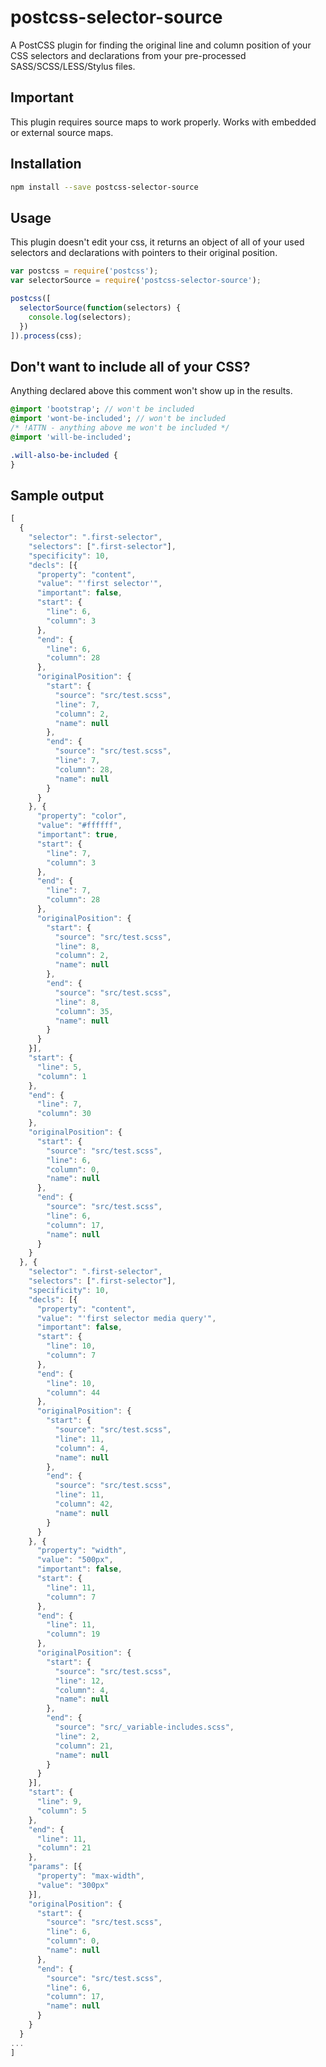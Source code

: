# postcss-selector-source
A PostCSS plugin for finding the original line and column position of your CSS selectors and declarations from your pre-processed SASS/SCSS/LESS/Stylus files.

## Important
This plugin requires source maps to work properly. Works with embedded or external source maps.

## Installation
```bash
npm install --save postcss-selector-source
```

## Usage

This plugin doesn't edit your css, it returns an object of all of your used selectors and declarations with
pointers to their original position.
```javascript
var postcss = require('postcss');
var selectorSource = require('postcss-selector-source');

postcss([
  selectorSource(function(selectors) {
    console.log(selectors);
  })
]).process(css);
```

## Don't want to include all of your CSS?
Anything declared above this comment won't show up in the results.
```sass
@import 'bootstrap'; // won't be included
@import 'wont-be-included'; // won't be included
/* !ATTN - anything above me won't be included */
@import 'will-be-included';

.will-also-be-included {
}
```

## Sample output
```javascript
[
  {
    "selector": ".first-selector",
    "selectors": [".first-selector"],
    "specificity": 10,
    "decls": [{
      "property": "content",
      "value": "'first selector'",
      "important": false,
      "start": {
        "line": 6,
        "column": 3
      },
      "end": {
        "line": 6,
        "column": 28
      },
      "originalPosition": {
        "start": {
          "source": "src/test.scss",
          "line": 7,
          "column": 2,
          "name": null
        },
        "end": {
          "source": "src/test.scss",
          "line": 7,
          "column": 28,
          "name": null
        }
      }
    }, {
      "property": "color",
      "value": "#ffffff",
      "important": true,
      "start": {
        "line": 7,
        "column": 3
      },
      "end": {
        "line": 7,
        "column": 28
      },
      "originalPosition": {
        "start": {
          "source": "src/test.scss",
          "line": 8,
          "column": 2,
          "name": null
        },
        "end": {
          "source": "src/test.scss",
          "line": 8,
          "column": 35,
          "name": null
        }
      }
    }],
    "start": {
      "line": 5,
      "column": 1
    },
    "end": {
      "line": 7,
      "column": 30
    },
    "originalPosition": {
      "start": {
        "source": "src/test.scss",
        "line": 6,
        "column": 0,
        "name": null
      },
      "end": {
        "source": "src/test.scss",
        "line": 6,
        "column": 17,
        "name": null
      }
    }
  }, {
    "selector": ".first-selector",
    "selectors": [".first-selector"],
    "specificity": 10,
    "decls": [{
      "property": "content",
      "value": "'first selector media query'",
      "important": false,
      "start": {
        "line": 10,
        "column": 7
      },
      "end": {
        "line": 10,
        "column": 44
      },
      "originalPosition": {
        "start": {
          "source": "src/test.scss",
          "line": 11,
          "column": 4,
          "name": null
        },
        "end": {
          "source": "src/test.scss",
          "line": 11,
          "column": 42,
          "name": null
        }
      }
    }, {
      "property": "width",
      "value": "500px",
      "important": false,
      "start": {
        "line": 11,
        "column": 7
      },
      "end": {
        "line": 11,
        "column": 19
      },
      "originalPosition": {
        "start": {
          "source": "src/test.scss",
          "line": 12,
          "column": 4,
          "name": null
        },
        "end": {
          "source": "src/_variable-includes.scss",
          "line": 2,
          "column": 21,
          "name": null
        }
      }
    }],
    "start": {
      "line": 9,
      "column": 5
    },
    "end": {
      "line": 11,
      "column": 21
    },
    "params": [{
      "property": "max-width",
      "value": "300px"
    }],
    "originalPosition": {
      "start": {
        "source": "src/test.scss",
        "line": 6,
        "column": 0,
        "name": null
      },
      "end": {
        "source": "src/test.scss",
        "line": 6,
        "column": 17,
        "name": null
      }
    }
  }
...
]
```
